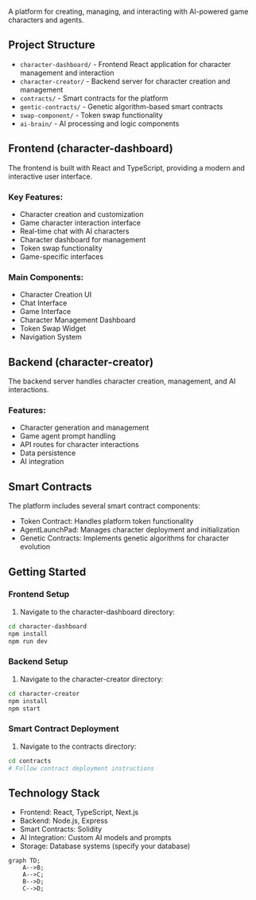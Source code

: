 

A platform for creating, managing, and interacting with AI-powered game characters and agents.

## Project Structure

- `character-dashboard/` - Frontend React application for character management and interaction
- `character-creator/` - Backend server for character creation and management
- `contracts/` - Smart contracts for the platform
- `gentic-contracts/` - Genetic algorithm-based smart contracts
- `swap-component/` - Token swap functionality
- `ai-brain/` - AI processing and logic components

## Frontend (character-dashboard)

The frontend is built with React and TypeScript, providing a modern and interactive user interface.

### Key Features:
- Character creation and customization
- Game character interaction interface
- Real-time chat with AI characters
- Character dashboard for management
- Token swap functionality
- Game-specific interfaces

### Main Components:
- Character Creation UI
- Chat Interface
- Game Interface
- Character Management Dashboard
- Token Swap Widget
- Navigation System

## Backend (character-creator)

The backend server handles character creation, management, and AI interactions.

### Features:
- Character generation and management
- Game agent prompt handling
- API routes for character interactions
- Data persistence
- AI integration

## Smart Contracts

The platform includes several smart contract components:

- Token Contract: Handles platform token functionality
- AgentLaunchPad: Manages character deployment and initialization
- Genetic Contracts: Implements genetic algorithms for character evolution

## Getting Started

### Frontend Setup
1. Navigate to the character-dashboard directory:
```bash
cd character-dashboard
npm install
npm run dev
```

### Backend Setup
1. Navigate to the character-creator directory:
```bash
cd character-creator
npm install
npm start
```

### Smart Contract Deployment
1. Navigate to the contracts directory:
```bash
cd contracts
# Follow contract deployment instructions
```

## Technology Stack

- Frontend: React, TypeScript, Next.js
- Backend: Node.js, Express
- Smart Contracts: Solidity
- AI Integration: Custom AI models and prompts
- Storage: Database systems (specify your database)



```mermaid
graph TD;
    A-->B;
    A-->C;
    B-->D;
    C-->D;
```
